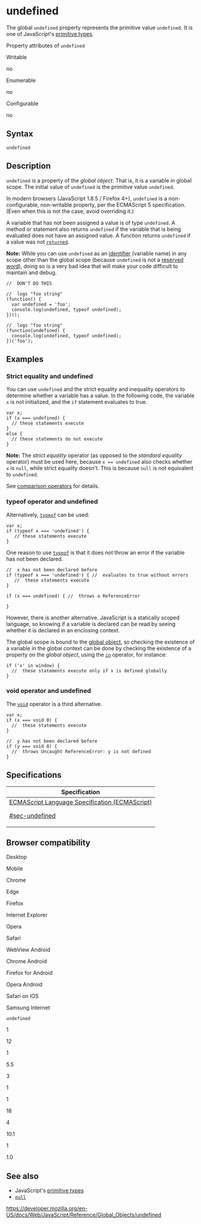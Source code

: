 # undefined

The global `undefined` property represents the primitive value `undefined`. It is one of JavaScript's [primitive types](https://developer.mozilla.org/en-US/docs/Glossary/Primitive).

Property attributes of `undefined`

Writable

no

Enumerable

no

Configurable

no

## Syntax

    undefined

## Description

`undefined` is a property of the _global object_. That is, it is a variable in global scope. The initial value of `undefined` is the primitive value `undefined`.

In modern browsers (JavaScript 1.8.5 / Firefox 4+), `undefined` is a non-configurable, non-writable property, per the ECMAScript 5 specification. (Even when this is not the case, avoid overriding it.)

A variable that has not been assigned a value is of type `undefined`. A method or statement also returns `undefined` if the variable that is being evaluated does not have an assigned value. A function returns `undefined` if a value was not [`returned`](../statements/return).

**Note:** While you can use `undefined` as an [identifier](https://developer.mozilla.org/en-US/docs/Glossary/Identifier) (variable name) in any scope other than the global scope (because `undefined` is not a [reserved word](../lexical_grammar#keywords)), doing so is a very bad idea that will make your code difficult to maintain and debug.

    //  DON'T DO THIS

    //  logs "foo string"
    (function() {
      var undefined = 'foo';
      console.log(undefined, typeof undefined);
    })();

    //  logs "foo string"
    (function(undefined) {
      console.log(undefined, typeof undefined);
    })('foo');

## Examples

### Strict equality and undefined

You can use `undefined` and the strict equality and inequality operators to determine whether a variable has a value. In the following code, the variable `x` is not initialized, and the `if` statement evaluates to true.

    var x;
    if (x === undefined) {
      // these statements execute
    }
    else {
      // these statements do not execute
    }

**Note:** The _strict equality_ operator (as opposed to the _standard equality_ operator) must be used here, because `x == undefined` also checks whether `x` is `null`, while strict equality doesn't. This is because `null` is not equivalent to `undefined`.

See [comparison operators](https://developer.mozilla.org/en-US/docs/Web/JavaScript/Reference/Operators) for details.

### typeof operator and undefined

Alternatively, [`typeof`](../operators/typeof) can be used:

    var x;
    if (typeof x === 'undefined') {
       // these statements execute
    }

One reason to use [`typeof`](../operators/typeof) is that it does not throw an error if the variable has not been declared.

    //  x has not been declared before
    if (typeof x === 'undefined') { //  evaluates to true without errors
       //  these statements execute
    }

    if (x === undefined) { //  throws a ReferenceError

    }

However, there is another alternative. JavaScript is a statically scoped language, so knowing if a variable is declared can be read by seeing whether it is declared in an enclosing context.

The global scope is bound to the [global object](globalthis), so checking the existence of a variable in the global context can be done by checking the existence of a property on the _global object_, using the [`in`](../operators/in) operator, for instance:

    if ('x' in window) {
      //  these statements execute only if x is defined globally
    }

### void operator and undefined

The [`void`](../operators/void) operator is a third alternative.

    var x;
    if (x === void 0) {
      //  these statements execute
    }

    //  y has not been declared before
    if (y === void 0) {
      //  throws Uncaught ReferenceError: y is not defined
    }

## Specifications

<table>
<thead>
<tr class="header">
<th>Specification</th>
</tr>
</thead>
<tbody>
<tr class="odd">
<td>
<a href="https://tc39.es/ecma262/#sec-undefined">ECMAScript Language Specification (ECMAScript)
<br/>

<span class="small">#sec-undefined</span>
</a>
</td>
</tr>
</tbody>
</table>

## Browser compatibility

Desktop

Mobile

Chrome

Edge

Firefox

Internet Explorer

Opera

Safari

WebView Android

Chrome Android

Firefox for Android

Opera Android

Safari on IOS

Samsung Internet

`undefined`

1

12

1

5.5

3

1

1

18

4

10.1

1

1.0

## See also

-   JavaScript's [primitive types](https://developer.mozilla.org/en-US/docs/Glossary/Primitive)
-   [`null`](null)

<a href="https://developer.mozilla.org/en-US/docs/Web/JavaScript/Reference/Global_Objects/undefined" class="_attribution-link">https://developer.mozilla.org/en-US/docs/Web/JavaScript/Reference/Global_Objects/undefined</a>
